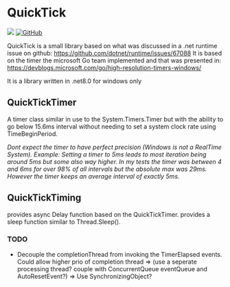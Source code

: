 # QuickTick

[![](https://img.shields.io/nuget/vpre/QuickTickLib?color=%23004880&label=NuGet&logo=NuGet)](https://www.nuget.org/packages/QuickTickLib/)
[![GitHub](https://img.shields.io/github/license/uight/quicktick?color=%231281c0)](LICENSE)

QuickTick is a small library based on what was discussed in a .net runtime issue on github: https://github.com/dotnet/runtime/issues/67088
It is based on the timer the microsoft Go team implemented and that was presented in: https://devblogs.microsoft.com/go/high-resolution-timers-windows/

It is a library written in .net8.0 for windows only

## QuickTickTimer

A timer class similar in use to the System.Timers.Timer but with the ability to go below 15.6ms interval without needing to set a
system clock rate using TimeBeginPeriod.

*Dont expect the timer to have perfect precision (Windows is not a RealTime System). Example: 
Setting a timer to 5ms leads to most iteration being around 5ms but some also way higher.
In my tests the timer was between 4 and 6ms for over 98% of all intervals but the absolute max was 29ms. 
However the timer keeps an average interval of exactly 5ms.* 

## QuickTickTiming

provides async Delay function based on the QuickTickTimer.
provides a sleep function similar to Thread.Sleep().

### TODO
* Decouple the completionThread from invoking the TimerElapsed events. Could allow higher prio of completion thread 
	=> (use a seperate processing thread? couple with ConcurrentQueue<Action> eventQueue and AutoResetEvent?)
    => Use SynchronizingObject?
